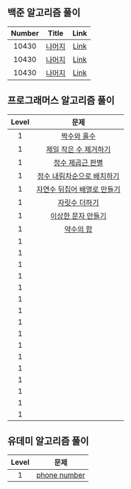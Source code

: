 ## 백준 알고리즘 풀이

|Number|Title|Link|
|:------:|:---:|:---:|
|10430|[나머지](https://www.acmicpc.net/problem/10430)|[Link](https://www.acmicpc.net/problem/10430)|
|10430|[나머지](https://www.acmicpc.net/problem/10430)|[Link](https://www.acmicpc.net/problem/10430)|
|10430|[나머지](https://www.acmicpc.net/problem/10430)|[Link](https://www.acmicpc.net/problem/10430)|


## 프로그래머스 알고리즘 풀이

|Level|문제|
|:------:|:---:|
|1|[짝수와 홀수](https://programmers.co.kr/learn/courses/30/lessons/12937)
|1|[제일 작은 수 제거하기](https://programmers.co.kr/learn/courses/30/lessons/12935)
|1|[정수 제곱근 판별](https://programmers.co.kr/learn/courses/30/lessons/12934?language=swift)
|1|[정수 내림차순으로 배치하기](https://programmers.co.kr/learn/courses/30/lessons/12933)
|1|[자연수 뒤집어 배열로 만들기](https://programmers.co.kr/learn/courses/30/lessons/12932)
|1|[자릿수 더하기](https://programmers.co.kr/learn/courses/30/lessons/12931)
|1|[이상한 문자 만들기](https://programmers.co.kr/learn/courses/30/lessons/12930)
|1|[약수의 합](https://programmers.co.kr/learn/courses/30/lessons/12928)
|1|[]()
|1|[]()
|1|[]()
|1|[]()
|1|[]()
|1|[]()
|1|[]()
|1|[]()
|1|[]()
|1|[]()
|1|[]()
|1|[]()
|1|[]()
|1|[]()
|1|[]()
|1|[]()

## 유데미 알고리즘 풀이
|Level|문제|
|:------:|:---:|
|1|[phone number](https://github.com/kimdj1102/coding_Test/blob/main/phone%20number)
